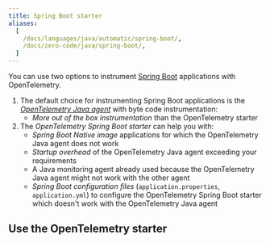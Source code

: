 ```yaml
---
title: Spring Boot starter
aliases:
  [
    /docs/languages/java/automatic/spring-boot/,
    /docs/zero-code/java/spring-boot/,
  ]
---
```


You can use two options to instrument
[Spring Boot](https://spring.io/projects/spring-boot) applications with
OpenTelemetry.

1. The default choice for instrumenting Spring Boot applications is the
   [_OpenTelemetry Java agent_](../agent) with byte code instrumentation:
   - _More out of the box instrumentation_ than the OpenTelemetry starter
3. The _OpenTelemetry Spring Boot starter_ can help you with:
   - _Spring Boot Native image_ applications for which the OpenTelemetry Java
     agent does not work
   - _Startup overhead_ of the OpenTelemetry Java agent exceeding your
     requirements
   - A Java monitoring agent already used because the OpenTelemetry Java agent
     might not work with the other agent
   - _Spring Boot configuration files_ (`application.properties`,
     `application.yml`) to configure the OpenTelemetry Spring Boot starter which
     doesn't work with the OpenTelemetry Java agent

## Use the OpenTelemetry starter
